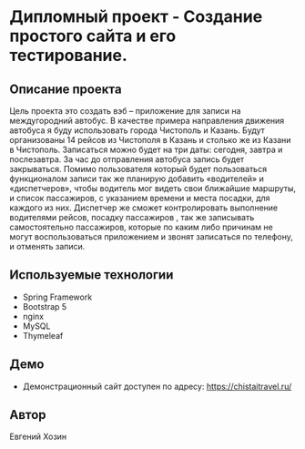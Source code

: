 # Дипломный проект - Создание простого сайта и его тестирование.

## Описание проекта

Цель проекта это создать вэб – приложение для записи на междугородний автобус. В качестве примера направления движения автобуса я буду использовать города Чистополь и Казань. Будут организованы 14 рейсов из Чистополя в Казань и столько же из Казани в Чистополь. Записаться можно будет на три даты: сегодня, завтра и послезавтра. За час до отправления автобуса запись будет закрываться. Помимо пользователя который будет пользоваться функционалом записи так же планирую добавить «водителей» и «диспетчеров», чтобы водитель мог видеть свои ближайшие маршруты, и список пассажиров, с указанием времени и места посадки, для каждого из них. Диспетчер же сможет контролировать выполнение водителями рейсов, посадку пассажиров , так же записывать самостоятельно пассажиров, которые по каким либо причинам не могут воспользоваться приложением и звонят записаться по телефону, и отменять записи.

## Используемые технологии
- Spring Framework
- Bootstrap 5
- nginx
- MySQL
- Thymeleaf 

## Демо

- Демонстрационный сайт доступен по адресу: https://chistaitravel.ru/

## Автор

Евгений Хозин

